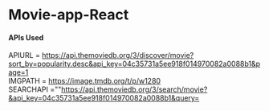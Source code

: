 # Movie-app-React

<h4>APIs Used</h4>
APIURL    = <a href="https://api.themoviedb.org/3/discover/movie?sort_by=popularity.desc&api_key=04c35731a5ee918f014970082a0088b1&page=1"> https://api.themoviedb.org/3/discover/movie?sort_by=popularity.desc&api_key=04c35731a5ee918f014970082a0088b1&page=1 </a> <br/>
IMGPATH   = <a href="https://image.tmdb.org/t/p/w1280">https://image.tmdb.org/t/p/w1280</a><br/>
SEARCHAPI =""<a href="https://api.themoviedb.org/3/search/movie?&api_key=04c35731a5ee918f014970082a0088b1&query=">https://api.themoviedb.org/3/search/movie?&api_key=04c35731a5ee918f014970082a0088b1&query=</a>

